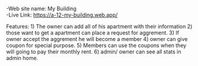 -Web site name: My Building
<br>
-Live Link: https://a-12-my-building.web.app/

Features: 
    1) The owner can add all of his apartment with their information
    2) those want to get a apartment can place a request for aggrement.
    3) If owner accept the aggrement he will become a member
    4) owner can give coupon for special purpose.
    5) Members can use the coupons when they will going to pay their monthly rent.
    6) admin/ owner can see all stats in admin home.

